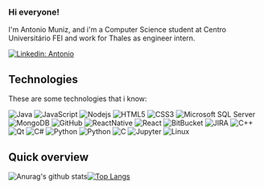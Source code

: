 ### Hi everyone!

I'm Antonio Muniz, and i'm a Computer Science student at Centro Universitário FEI and work for Thales as engineer intern.

[![Linkedin: Antonio](https://img.shields.io/badge/-Linkedin-blue?style=flat-square&logo=Linkedin&logoColor=white&link=https://www.linkedin.com/in/antuniooh/)](https://www.linkedin.com/in/antuniooh/)

## Technologies

These are some technologies that i know:

![Java](https://img.shields.io/badge/-Java-007396?style=flat-square&logo=java)
![JavaScript](https://img.shields.io/badge/-JavaScript-black?style=flat-square&logo=javascript)
![Nodejs](https://img.shields.io/badge/-Nodejs-339933?style=flat-square&logo=Node.js&logoColor=white)
![HTML5](https://img.shields.io/badge/-HTML5-E34F26?style=flat-square&logo=html5&logoColor=white)
![CSS3](https://img.shields.io/badge/-CSS3-1572B6?style=flat-square&logo=css3)
![Microsoft SQL Server](https://img.shields.io/badge/-SQL%20Server-CC2927?style=flat-square&logo=microsoft-sql-server&logoColor=white)
![MongoDB](https://img.shields.io/badge/-MongoDB-black?style=flat-square&logo=mongodb)
![GitHub](https://img.shields.io/badge/-GitHub-181717?style=flat-square&logo=github)
![ReactNative](https://img.shields.io/badge/React_Native-20232A?style=flat-square&logo=react&logoColor=61DAFB)
![React](https://img.shields.io/badge/React-20232A?style=flat-square&logo=react&logoColor=61DAFB)
![BitBucket](https://img.shields.io/badge/-BitBucket-darkblue?style=flat-square&logo=bitbucket)
![JIRA](https://img.shields.io/badge/-JIRA-0052CC?style=flat-square&logo=jira)
![C++](https://img.shields.io/badge/-C++-007ACC?style=flat-square&logo=cplusplus&logoColor=white)
![Qt](https://img.shields.io/badge/-Qt-339933?style=flat-square&logo=qt&logoColor=white)
![C#](https://img.shields.io/badge/-CSharp-E34F26?style=flat-square&logo=c#&logoColor=white)
![Python](https://img.shields.io/badge/-Python-007ACC?style=flat-square&logo=python&logoColor=white)
![Python](https://img.shields.io/badge/-Python-007ACC?style=flat-square&logo=python&logoColor=white)
![C](https://img.shields.io/badge/C-00599C?style=flat-square&logo=c&logoColor=white)
![Jupyter](https://img.shields.io/badge/Jupyter%20-%23F37626.svg?&style=flat-square&logo=Jupyter&logoColor=white)
![Linux](https://img.shields.io/badge/Linux%20-%23F37626.svg?&style=flat-square&logo=Linux&logoColor=white)

## Quick overview

![Anurag's github stats](https://github-readme-stats.vercel.app/api?username=antuniooh&show_icons=true&theme=radical)[![Top Langs](https://github-readme-stats.vercel.app/api/top-langs/?username=antuniooh&layout=compact&theme=radical)](https://github.com/anuraghazra/github-readme-stats)
